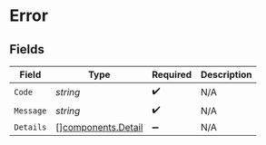 # Error


## Fields

| Field                                                    | Type                                                     | Required                                                 | Description                                              |
| -------------------------------------------------------- | -------------------------------------------------------- | -------------------------------------------------------- | -------------------------------------------------------- |
| `Code`                                                   | *string*                                                 | :heavy_check_mark:                                       | N/A                                                      |
| `Message`                                                | *string*                                                 | :heavy_check_mark:                                       | N/A                                                      |
| `Details`                                                | [][components.Detail](../../models/components/detail.md) | :heavy_minus_sign:                                       | N/A                                                      |